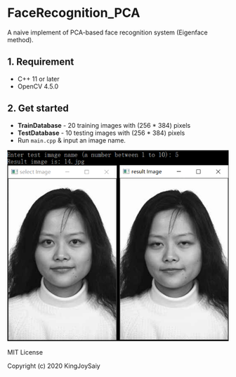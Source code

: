 # FaceRecognition_PCA

A naive implement of PCA-based face recognition system (Eigenface method).

## 1. Requirement

* C++ 11 or later
* OpenCV 4.5.0

## 2. Get started

* **TrainDatabase** - 20 training images with (256 * 384) pixels
* **TestDatabase** - 10 testing images with (256 * 384) pixels
* Run `main.cpp` &  input an image name.


![11](/demo.png)


MIT License

Copyright (c) 2020 KingJoySaiy 